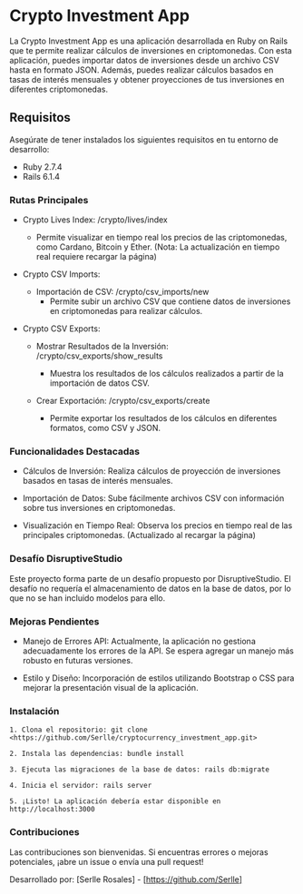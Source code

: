 # Crypto Investment App
La Crypto Investment App es una aplicación desarrollada en Ruby on Rails que te permite realizar cálculos de inversiones en criptomonedas. Con esta aplicación, puedes importar datos de inversiones desde un archivo CSV hasta en formato JSON. Además, puedes realizar cálculos basados en tasas de interés mensuales y obtener proyecciones de tus inversiones en diferentes criptomonedas.

## Requisitos
Asegúrate de tener instalados los siguientes requisitos en tu entorno de desarrollo:

- Ruby 2.7.4
- Rails 6.1.4

### Rutas Principales
- Crypto Lives Index: /crypto/lives/index 
    - Permite visualizar en tiempo real los precios de las criptomonedas, como Cardano, Bitcoin y Ether. (Nota: La actualización en tiempo real requiere recargar la página)

- Crypto CSV Imports:

    - Importación de CSV: /crypto/csv_imports/new
        - Permite subir un archivo CSV que contiene datos de inversiones en criptomonedas para realizar cálculos.

- Crypto CSV Exports:

    - Mostrar Resultados de la Inversión: /crypto/csv_exports/show_results
        - Muestra los resultados de los cálculos realizados a partir de la importación de datos CSV.

    - Crear Exportación: /crypto/csv_exports/create
        - Permite exportar los resultados de los cálculos en diferentes formatos, como CSV y JSON.

### Funcionalidades Destacadas
- Cálculos de Inversión: Realiza cálculos de proyección de inversiones basados en tasas de interés mensuales.

- Importación de Datos: Sube fácilmente archivos CSV con información sobre tus inversiones en criptomonedas.

- Visualización en Tiempo Real: Observa los precios en tiempo real de las principales criptomonedas. (Actualizado al recargar la página)

### Desafío DisruptiveStudio
Este proyecto forma parte de un desafío propuesto por DisruptiveStudio. El desafío no requería el almacenamiento de datos en la base de datos, por lo que no se han incluido modelos para ello.

### Mejoras Pendientes
- Manejo de Errores API: Actualmente, la aplicación no gestiona adecuadamente los errores de la API. Se espera agregar un manejo más robusto en futuras versiones.

- Estilo y Diseño: Incorporación de estilos utilizando Bootstrap o CSS para mejorar la presentación visual de la aplicación.

### Instalación
    1. Clona el repositorio: git clone <https://github.com/Serlle/cryptocurrency_investment_app.git>

    2. Instala las dependencias: bundle install

    3. Ejecuta las migraciones de la base de datos: rails db:migrate

    4. Inicia el servidor: rails server

    5. ¡Listo! La aplicación debería estar disponible en http://localhost:3000

### Contribuciones
Las contribuciones son bienvenidas. Si encuentras errores o mejoras potenciales, ¡abre un issue o envía una pull request!

Desarrollado por: [Serlle Rosales] - [https://github.com/Serlle]